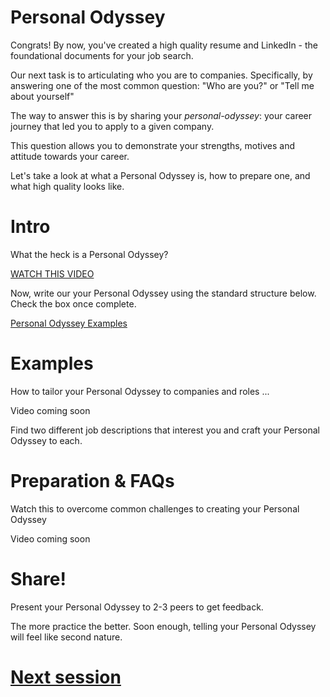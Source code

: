 
# Personal Odyssey

Congrats! By now, you've created a high quality resume and LinkedIn - the foundational documents for your job search.

Our next task is to articulating who you are to companies. Specifically, by answering one of the most common question: "Who are you?" or "Tell me about yourself"

The way to answer this is by sharing your *personal-odyssey*: your career journey that led you to apply to a given company.

This question allows you to demonstrate your strengths, motives and attitude towards your career.

Let's take a look at what a Personal Odyssey is, how to prepare one, and what high quality looks like.

# Intro
What the heck is a Personal Odyssey?

[WATCH THIS VIDEO](https://drive.google.com/file/d/1SwOpKcESBxzThv5v8CU4wUo8sM3LUiDe/view?usp=sharing)

Now, write our your Personal Odyssey using the standard structure below. Check the box once complete.

[Personal Odyssey Examples](https://drive.google.com/file/d/10imOIH9wXqVRhihQtUNpdwU2tdCPAtY4/view?usp=sharing)

# Examples
How to tailor your Personal Odyssey to companies and roles ...

Video coming soon

Find two different job descriptions that interest you and craft your Personal Odyssey to each.

# Preparation & FAQs

Watch this to overcome common challenges to creating your Personal Odyssey

Video coming soon


# Share!
Present your Personal Odyssey to 2-3 peers to get feedback.

The more practice the better. Soon enough, telling your Personal Odyssey will feel like second nature.

# [Next session](https://github.com/Tech-at-DU/Outcomes-Prep-3/blob/master/P01-Cover-Letters/content.md)
